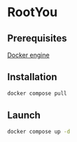 # RootYou

## Prerequisites
[Docker engine](https://docs.docker.com/engine/)

## Installation
```bash
docker compose pull
```

## Launch
```bash
docker compose up -d
```
